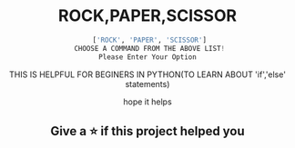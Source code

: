 <div align="center">
 
# ROCK,PAPER,SCISSOR

```python
 ['ROCK', 'PAPER', 'SCISSOR']
 CHOOSE A COMMAND FROM THE ABOVE LIST!
Please Enter Your Option
```

<p>THIS IS HELPFUL FOR BEGINERS IN PYTHON(TO LEARN ABOUT 'if','else' statements)</P>
 
<p>hope it helps</P>

 ## Give a ⭐ if this project helped you

